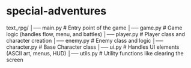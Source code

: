 # special-adventures


text_rpg/
│── main.py          # Entry point of the game
│── game.py          # Game logic (handles flow, menu, and battles)
│── player.py        # Player class and character creation
│── enemy.py         # Enemy class and logic
│── character.py     # Base Character class
│── ui.py            # Handles UI elements (ASCII art, menus, HUD)
│── utils.py         # Utility functions like clearing the screen
